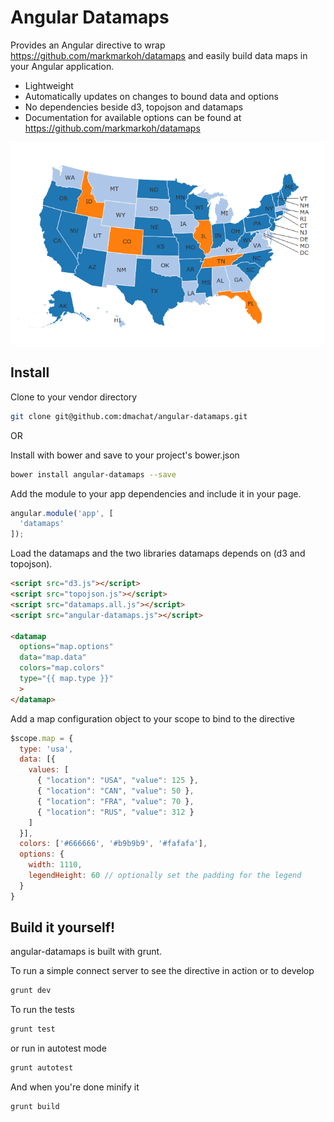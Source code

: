 # Angular Datamaps
Provides an Angular directive to wrap https://github.com/markmarkoh/datamaps and easily build data maps in your Angular application.

 - Lightweight
 - Automatically updates on changes to bound data and options
 - No dependencies beside d3, topojson and datamaps
 - Documentation for available options can be found at https://github.com/markmarkoh/datamaps

![Datamap example](/usaMap.png?raw=true "USA Map Example")

## Install
Clone to your vendor directory
```sh
git clone git@github.com:dmachat/angular-datamaps.git
```

OR

Install with bower and save to your project's bower.json
```sh
bower install angular-datamaps --save
```

Add the module to your app dependencies and include it in your page.
```js
angular.module('app', [
  'datamaps'
]);
```

Load the datamaps and the two libraries datamaps depends on (d3 and topojson).
```html
<script src="d3.js"></script>
<script src="topojson.js"></script>
<script src="datamaps.all.js"></script>
<script src="angular-datamaps.js"></script>

<datamap
  options="map.options"
  data="map.data"
  colors="map.colors"
  type="{{ map.type }}"
  >
</datamap>
```

Add a map configuration object to your scope to bind to the directive
```js
$scope.map = {
  type: 'usa',
  data: [{
    values: [
      { "location": "USA", "value": 125 },
      { "location": "CAN", "value": 50 },
      { "location": "FRA", "value": 70 },
      { "location": "RUS", "value": 312 }
    ]
  }],
  colors: ['#666666', '#b9b9b9', '#fafafa'],
  options: {
    width: 1110,
    legendHeight: 60 // optionally set the padding for the legend
  }
}
```

## Build it yourself!
angular-datamaps is built with grunt.

To run a simple connect server to see the directive in action or to develop
```sh
grunt dev
```

To run the tests
```sh
grunt test
```

or run in autotest mode

```sh
grunt autotest
```

And when you're done minify it
```sh
grunt build
```
